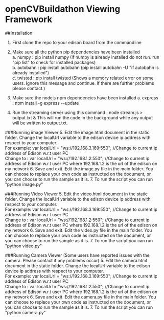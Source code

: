 # openCVBuildathon Viewing Framework

##Installation

1. First clone the repo to your edison board from the commandline

2. Make sure all the python pip dependencies have been installed </br>
 a. numpy : pip install numpy (If numpy is already installed do not run. run "pip list" to check for installed packages)</br>
 b. autobahn : pip install autobahn (pip install autobahn -U "if autobahn is already installed")</br>
 c. twisted : pip install twisted (Shows a memory related error on some users. Ignore this message and continue. If there are further problems please contact.)</br>
	
3. Make sure the nodejs npm dependencies have been installed
	a. express : npm install -g express --update
	
4. Run the streaming server using this command : node stream.js > output.txt &
This will run the code in the background while any output will be written to output.txt.

###Running image Viewer
5. Edit the image.html document in the static folder. Change the localUrl variable to the edison device ip address
with respect to your computer.<br/> For example: var localUrl = "ws://192.168.3.169:550"; //Change to current ip address of Edison w.r.t user PC <br/> Change to : var localUrl = "ws://192.168.1.2:550"; //Change to current ip address of Edison w.r.t user PC where 192.168.1.2 is the url of the edison on my network
6. Save and exit. Edit the image.py file in the main folder. You can choose to replace your own code as instructed
on the document, or you can choose to run the sample as it is.
7. To run the script you can run "python image.py"

###Running Video Viewer
5. Edit the video.html document in the static folder. Change the localUrl variable to the edison device ip address
with respect to your computer.<br/> For example: var localUrl = "ws://192.168.3.169:550"; //Change to current ip address of Edison w.r.t user PC <br/> Change to : var localUrl = "ws://192.168.1.2:550"; //Change to current ip address of Edison w.r.t user PC where 192.168.1.2 is the url of the edison on my network
6. Save and exit. Edit the video.py file in the main folder. You can choose to replace your own code as instructed
on the document, or you can choose to run the sample as it is. 
7. To run the script you can run "python video.py"

###Running Camera Viewer (Some users have reported issues with the camera. Please contact if any problems occur)
5. Edit the camera.html document in the static folder. Change the localUrl variable to the edison device ip address
with respect to your computer.<br/> For example: var localUrl = "ws://192.168.3.169:550"; //Change to current ip address of Edison w.r.t user PC <br/> Change to : var localUrl = "ws://192.168.1.2:550"; //Change to current ip address of Edison w.r.t user PC where 192.168.1.2 is the url of the edison on my network
6. Save and exit. Edit the camera.py file in the main folder. You can choose to replace your own code as instructed
on the document, or you can choose to run the sample as it is.
7. To run the script you can run "python camera.py"
